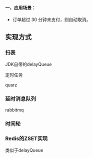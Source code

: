 

#### 一、应用场景：

- 订单超过 30 分钟未支付，则自动取消。



## 实现方式

### 扫表



JDK自带的delayQueue



定时任务

quarz

### 延时消息队列

rabbitmq



### 时间轮





### Redis的ZSET实现

类似于delayQueue